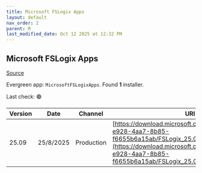 ```yaml
---
title: Microsoft FSLogix Apps
layout: default
nav_order: 2
parent: M
last_modified_date: Oct 12 2025 at 12:32 PM
---
```


## Microsoft FSLogix Apps

[Source](https://docs.microsoft.com/fslogix/)

Evergreen app: `MicrosoftFSLogixApps`. Found **1** installer.

Last check: 🟢

| Version | Date      | Channel    | URI                                                                                                                                                                                              |
| ------- | --------- | ---------- | ------------------------------------------------------------------------------------------------------------------------------------------------------------------------------------------------ |
| 25.09   | 25/8/2025 | Production | [https://download.microsoft.com/download/8fc0f8ba-e928-4aa7-8b85-f6655b6a15ab/FSLogix_25.09.zip](https://download.microsoft.com/download/8fc0f8ba-e928-4aa7-8b85-f6655b6a15ab/FSLogix_25.09.zip) |
